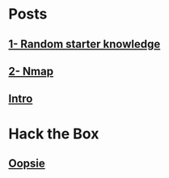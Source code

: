 # Posts

## [1- Random starter knowledge](https://korrectional.github.io/Posts/RStarterK.txt)

## [2- Nmap](https://korrectional.github.io/Posts/nmap.txt)

## [Intro](https://korrectional.github.io/Posts/Intro.txt)






# Hack the Box
## [Oopsie](https://korrectional.github.io/HTB/OopsieHTB.txt)
